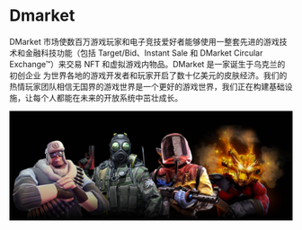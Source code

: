 # Dmarket

DMarket 市场使数百万游戏玩家和电子竞技爱好者能够使用一整套先进的游戏技术和金融科技功能（包括 Target/Bid、Instant Sale 和 DMarket Circular Exchange™）来交易 NFT 和虚拟游戏内物品。DMarket 是一家诞生于乌克兰的初创企业 为世界各地的游戏开发者和玩家开启了数十亿美元的皮肤经济。我们的热情玩家团队相信无国界的游戏世界是一个更好的游戏世界，我们正在构建基础设施，让每个人都能在未来的开放系统中茁壮成长。

![games](games.jpg)
